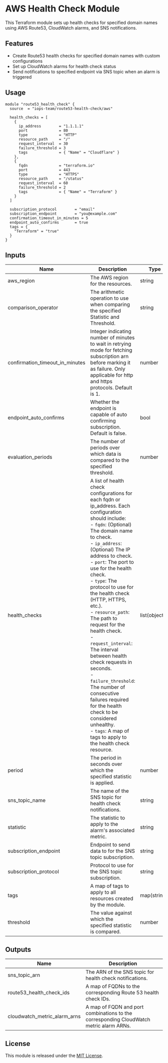 # AWS Health Check Module

This Terraform module sets up health checks for specified domain names using AWS Route53, CloudWatch alarms, and SNS notifications.

## Features

- Create Route53 health checks for specified domain names with custom configurations
- Set up CloudWatch alarms for health check status
- Send notifications to specified endpoint via SNS topic when an alarm is triggered

## Usage

```hcl
module "route53_health_check" {
  source  = "iops-team/route53-health-check/aws"
  
  health_checks = [
    {
      ip_address        = "1.1.1.1"
      port              = 80
      type              = "HTTP"
      resource_path     = "/"
      request_interval  = 30
      failure_threshold = 3
      tags              = { "Name" = "Cloudflare" }
    },
    {
      fqdn              = "terraform.io"
      port              = 443
      type              = "HTTPS"
      resource_path     = "/status"
      request_interval  = 60
      failure_threshold = 2
      tags              = { "Name" = "Terraform" }
    }
  ]

  subscription_protocol        = "email"
  subscription_endpoint        = "you@example.com"
  confirmation_timeout_in_minutes = 5
  endpoint_auto_confirms       = true
  tags = {
    "Terraform" = "true"
  }
}
```

## Inputs

| Name                           | Description                                                                                                                                                                                                                                                                                                                                                       | Type           | Default                        | Required |
|--------------------------------|-------------------------------------------------------------------------------------------------------------------------------------------------------------------------------------------------------------------------------------------------------------------------------------------------------------------------------------------------------------------|----------------|--------------------------------|----------|
| aws_region                     | The AWS region for the resources.                                                                                                                                                                                                                                                                                                                                 | string         | "us-east-1"                    | no       |
| comparison_operator            | The arithmetic operation to use when comparing the specified Statistic and Threshold.                                                                                                                                                                                                                                                                              | string         | "GreaterThanOrEqualToThreshold" | no       |
| confirmation_timeout_in_minutes | Integer indicating number of minutes to wait in retrying mode for fetching subscription arn before marking it as failure. Only applicable for http and https protocols. Default is 1.                                                                                                                                                                            | number         | 1                              | no       |
| endpoint_auto_confirms         | Whether the endpoint is capable of auto confirming subscription. Default is false.                                                                                                                                                                                                                                                                               | bool           | false                          | no       |
| evaluation_periods             | The number of periods over which data is compared to the specified threshold.                                                                                                                                                                                                                                                                                      | number         | 1                              | no       |
| health_checks                  | A list of health check configurations for each fqdn or ip_address. Each configuration should include:<br> - `fqdn`: (Optional) The domain name to check.<br> - `ip_address`: (Optional) The IP address to check.<br> - `port`: The port to use for the health check.<br> - `type`: The protocol to use for the health check (HTTP, HTTPS, etc.).<br> - `resource_path`: The path to request for the health check.<br> - `request_interval`: The interval between health check requests in seconds.<br> - `failure_threshold`: The number of consecutive failures required for the health check to be considered unhealthy.<br> - `tags`: A map of tags to apply to the health check resource. | list(object()) | <pre>[<br>]</pre> | yes |
| period                         | The period in seconds over which the specified statistic is applied.                                                                                                                                                                                                                                                                                              | number         | 60                             | no       |
| sns_topic_name                 | The name of the SNS topic for health check notifications.                                                                                                                                                                                                                                                                                                         | string         | "health-check-notifications"   | no       |
| statistic                      | The statistic to apply to the alarm's associated metric.                                                                                                                                                                                                                                                                                                          | string         | "Average"                      | no       |
| subscription_endpoint          | Endpoint to send data to for the SNS topic subscription.                                                                                                                                                                                                                                                                                                          | string         |                                | yes      |
| subscription_protocol          | Protocol to use for the SNS topic subscription.                                                                                                                                                                                                                                                                                                                    | string         | "email"                        | no       |
| tags                           | A map of tags to apply to all resources created by the module.                                                                                                                                                                                                                                                                                                    | map(string)    | <pre>{<br>}</pre>              | no       |
| threshold                      | The value against which the specified statistic is compared.                                                                                                                                                                                                                                                                                                      | number         | 1                              | no       |

## Outputs

| Name                        | Description                                                        |
|-----------------------------|--------------------------------------------------------------------|
| sns_topic_arn               | The ARN of the SNS topic for health check notifications.            |
| route53_health_check_ids    | A map of FQDNs to the corresponding Route 53 health check IDs.       |
| cloudwatch_metric_alarm_arns| A map of FQDN and port combinations to the corresponding CloudWatch metric alarm ARNs. |

## License

This module is released under the [MIT License](https://opensource.org/licenses/MIT).
